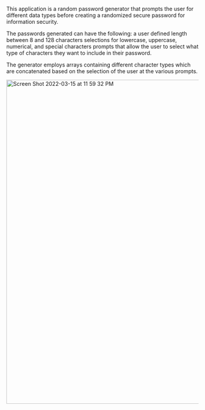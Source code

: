 This application is a random password generator that prompts the user for different data types before creating a randomized secure password for information security.

The passwords generated can have the following:
a user defined length between 8 and 128 characters
selections for lowercase, uppercase, numerical, and special characters
prompts that allow the user to select what type of characters they want to include in their password.

The generator employs arrays containing different character types which are concatenated based on the selection of the user at the various prompts.

<img width="851" alt="Screen Shot 2022-03-15 at 11 59 32 PM" src="https://user-images.githubusercontent.com/82773432/158520143-d51d7538-429f-4e7b-8aeb-c656c9b5ce11.png">
